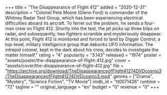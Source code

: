+++
title = "The Disappearance of Flight 412"
added = "2020-12-31"
description = "Colonel Pete Moore (Glenn Ford) is commander of the Whitney Radar Test Group, which has been experiencing electrical difficulties aboard its aircraft. To ferret out the problem, he sends a four-man crew on Flight 412. Shortly into the test, the jet picks up three blips on radar, and subsequently, two fighters scramble and mysteriously disappear. At this point, Flight 412 is monitored and forced to land by Digger Control, a top-level, military intelligence group that debunks UFO information. The intrepid colonel, kept in the dark about his crew, decides to investigate the matter himself."
rating = "4"
popularity = "3.143"
released = "1974"
poster = "assets/poster/the-disappearance-of-flight-412.jpg"
cover = "assets/cover/the-disappearance-of-flight-412.jpg"
file = "https://archive.org/download/TheDisappearanceofFlight41274DVDcosmo3/TheDisappearanceofFlight41274DVDcosmo3.mp4"
genres = ["Drama", "Mystery", "Science Fiction", "TV Movie"]
imdb_id = "tt0071426"
runtime = "72"
tagline = ""
original_language = "en"
budget = "0"
revenue = "0"
+++
